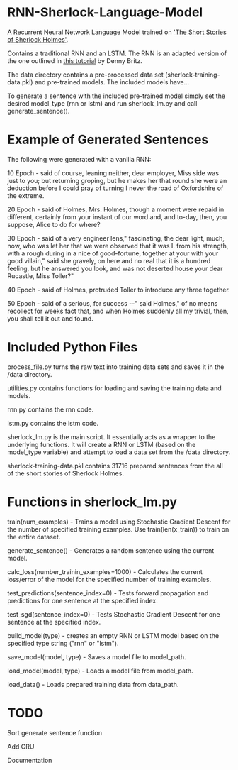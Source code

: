 # RNN-Sherlock-Language-Model

A Recurrent Neural Network Language Model trained on ['The Short Stories of Sherlock Holmes'](https://sherlock-holm.es/ascii/).

Contains a traditional RNN and an LSTM. The RNN is an adapted version of the one outlined in [this tutorial](http://www.wildml.com/2015/09/recurrent-neural-networks-tutorial-part-1-introduction-to-rnns/) by Denny Britz.

The data directory contains a pre-processed data set (sherlock-training-data.pkl) and pre-trained models.
The included models have...

To generate a sentence with the included pre-trained model simply set the desired model_type (rnn or lstm) and run sherlock_lm.py and call generate_sentence().


# Example of Generated Sentences

The following were generated with a vanilla RNN:

10 Epoch - said of course, leaning neither, dear employer, Miss side was just to you; but returning groping, but he makes her that round she were an deduction before I could pray of turning I never the road of Oxfordshire of the extreme.

20 Epoch - said of Holmes, Mrs. Holmes, though a moment were repaid in different, certainly from your instant of our word and, and to-day, then, you suppose, Alice to do for where?

30 Epoch - said of a very engineer lens," fascinating, the dear light, much, now, who was let her that we were observed that it was I. from his strength, with a rough during in a nice of good-fortune, together at your with your good villain," said she gravely, on here and no real that it is a hundred feeling, but he answered you look, and was not deserted house your dear Rucastle, Miss Toller?"

40 Epoch - said of Holmes, protruded Toller to introduce any three together.

50 Epoch - said of a serious, for success --" said Holmes," of no means recollect for weeks fact that, and when Holmes suddenly all my trivial, then, you shall tell it out and found.

# Included Python Files

process_file.py turns the raw text into training data sets and saves it in the /data directory.

utilities.py contains functions for loading and saving the training data and models.

rnn.py contains the rnn code.

lstm.py contains the lstm code.

sherlock_lm.py is the main script. It essentially acts as a wrapper to the underlying functions. It will create a RNN or LSTM (based on the model_type variable) and attempt to load a data set from the /data directory.

sherlock-training-data.pkl contains 31716 prepared sentences from the all of the short stories of Sherlock Holmes.

# Functions in sherlock_lm.py

train(num_examples) - Trains a model using Stochastic Gradient Descent for the number of specified training examples. Use train(len(x_train)) to train on the entire dataset.

generate_sentence() - Generates a random sentence using the current model.

calc_loss(number_trainin_examples=1000) - Calculates the current loss/error of the model for the specified number of training examples.

test_predictions(sentence_index=0) - Tests forward propagation and predictions for one sentence at the specified index.

test_sgd(sentence_index=0) - Tests Stochastic Gradient Descent for one sentence at the specified index.

build_model(type) - creates an empty RNN or LSTM model based on the specified type string ("rnn" or "lstm").

save_model(model, type) - Saves a model file to model_path.

load_model(model, type) - Loads a model file from model_path.

load_data() - Loads prepared training data from data_path.

# TODO
Sort generate sentence function

Add GRU

Documentation